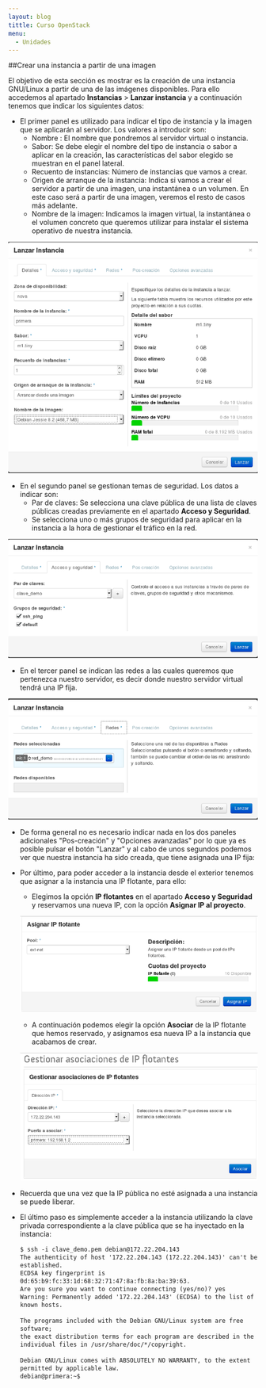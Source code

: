 ```yaml
---
layout: blog
tittle: Curso OpenStack
menu:
  - Unidades
---
```


##Crear una instancia a partir de una imagen

El objetivo de esta sección es mostrar es la creación de una instancia GNU/Linux
a partir de una de las imágenes disponibles. Para ello accedemos al apartado
**Instancias** > **Lanzar instancia** y a continuación tenemos
que indicar los siguientes datos:

* El primer panel es utilizado para indicar el tipo de instancia y la imagen que
se aplicarán al servidor. Los valores a introducir son:
  * Nombre : El nombre que pondremos al servidor virtual o instancia.
  * Sabor: Se debe elegir el nombre del tipo de instancia o sabor a
  aplicar en la creación, las características del sabor elegido se muestran en 
  el panel lateral.
  * Recuento de instancias: Número de instancias que vamos a crear.
  * Origen de arranque de la instancia: Indica si vamos a crear el servidor a partir de una
  imagen, una instantánea o un volumen. En
  este caso será a partir de una imagen, veremos el resto de casos más
  adelante.
  * Nombre de la imagen: Indicamos la imagen virtual, la instantánea o el volumen concreto
  que queremos utilizar para instalar el sistema operativo de nuestra instancia.
  
![instancia](img/instancias1/01.png)


* En el segundo panel se gestionan temas de seguridad. Los datos a indicar son:
  * Par de claves: Se selecciona una clave pública de una lista de claves
  públicas creadas previamente en el apartado **Acceso y Seguridad**. 
  * Se selecciona uno o más grupos de seguridad para aplicar en la instancia a la
  hora de gestionar el tráfico en la red.

![instancia](img/instancias1/02.png)


* En el tercer panel se indican las redes a las cuales queremos que pertenezca
nuestro servidor, es decir donde nuestro servidor virtual tendrá una IP fija.

![instancia](img/instancias1/03.png)

* De forma general no es necesario indicar nada en los dos paneles adicionales
"Pos-creación" y "Opciones avanzadas" por lo que ya es posible pulsar el botón
"Lanzar" y al cabo de unos segundos podemos ver que nuestra instancia ha
sido creada, que tiene asignada una IP fija:





* Por último, para poder acceder a la instancia desde el exterior tenemos que
asignar a la instancia una IP flotante, para ello:
  * Elegimos la opción **IP flotantes** en el apartado **Acceso y Seguridad** y reservamos una nueva IP, con la opción **Asignar IP al proyecto**. 

  ![instancia](img/instancias1/05.png)

  * A continuación podemos elegir la opción **Asociar** de la IP flotante que hemos reservado, y asignamos esa nueva IP a la instancia que acabamos de crear.

  ![instancia](img/instancias1/06.png)


* Recuerda que una vez que la IP pública no esté asignada a una instancia se
puede liberar.
* El último paso es simplemente acceder a la instancia utilizando la clave 
privada correspondiente a la clave pública que se ha inyectado en la
instancia:


      $ ssh -i clave_demo.pem debian@172.22.204.143
      The authenticity of host '172.22.204.143 (172.22.204.143)' can't be established.
      ECDSA key fingerprint is 0d:65:b9:fc:33:1d:68:32:71:47:8a:fb:8a:ba:39:63.  
      Are you sure you want to continue connecting (yes/no)? yes
      Warning: Permanently added '172.22.204.143' (ECDSA) to the list of known hosts.     

      The programs included with the Debian GNU/Linux system are free software;
      the exact distribution terms for each program are described in the
      individual files in /usr/share/doc/*/copyright.     

      Debian GNU/Linux comes with ABSOLUTELY NO WARRANTY, to the extent
      permitted by applicable law.
      debian@primera:~$ 

